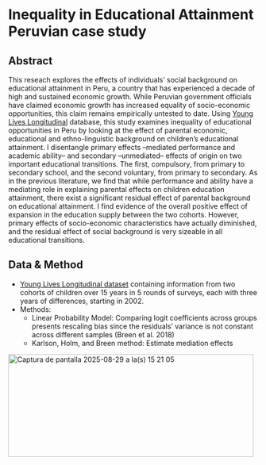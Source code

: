 # Inequality in Educational Attainment Peruvian case study

## Abstract
This reseach explores the effects of individuals’ social background on educational attainment in Peru, a country that has experienced a decade of high and sustained economic growth. While Peruvian government officials have claimed economic growth has increased equality of socio-economic opportunities, this claim remains empirically untested to date. Using [Young Lives Longitudinal](https://www.younglives.org.uk/data) database, this study examines inequality of educational opportunities in Peru by looking at the effect of parental economic, educational and ethno-linguistic background on children’s educational attainment. I disentangle primary effects –mediated performance and academic ability– and secondary –unmediated– effects of origin on two important educational transitions. The first, compulsory, from primary to secondary school, and the second voluntary, from primary to secondary. As in the previous literature, we find that while performance and ability have a mediating role in explaining parental effects on children education attainment, there exist a significant residual effect of parental background on educational attainment. I find evidence of the overall positive effect of expansion in the education supply between the two cohorts. However, primary effects of socio-economic characteristics have actually diminished, and the residual effect of social background is very sizeable in all educational transitions. 

## Data & Method
- [Young Lives Longitudinal dataset](https://www.younglives.org.uk/data) containing information from two cohorts of children over 15 years in 5 rounds of surveys, each with three years of differences, starting in 2002.
- Methods:
  - Linear Probability Model: Comparing logit coefficients across groups presents rescaling bias since the residuals’ variance is not constant across different samples (Breen et al. 2018)
  - Karlson, Holm, and Breen method: Estimate mediation effects
    
<img width="494" height="207" alt="Captura de pantalla 2025-08-29 a la(s) 15 21 05" src="https://github.com/user-attachments/assets/6ad9c746-3f57-4c1c-a09a-05009130716e" />



